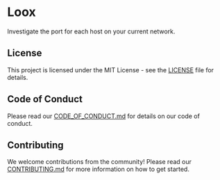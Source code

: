 # Loox

Investigate the port for each host on your current network.

## License

This project is licensed under the MIT License - see the [LICENSE](LICENSE) file for details.

## Code of Conduct

Please read our [CODE_OF_CONDUCT.md](CODE_OF_CONDUCT.md) for details on our code of conduct.

## Contributing

We welcome contributions from the community! Please read our [CONTRIBUTING.md](CONTRIBUTING.md) for more information on how to get started.
